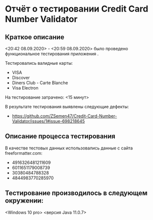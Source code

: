 # Отчёт о тестировании Credit Card Number Validator

## Краткое описание

<20:42 08.09.2020> - <20:59 08.09.2020> было проведено функциональное тестирования приложения <Credit Card Number Validator>. 

Тестировались валидные карты:
* VISA
* Discover
* Diners Club - Carte Blanche
* Visa Electron

На тестирование затрачено: <15 минут>

В результате тестирования выявлены следующие дефекты:

* https://github.com/ZSemen47/Credit-Card-Number-Validator/issues/1#issue-698218645

## Описание процесса тестирования

В качестве тестовых данных использовались данные с сайта freeformatter.com:
* 4916326481211609
* 6011651179008739
* 30380484788328
* 4844983770285970

## Тестирование производилось в следующем окружении:

<Windows 10 pro>
<версия Java 11.0.7>